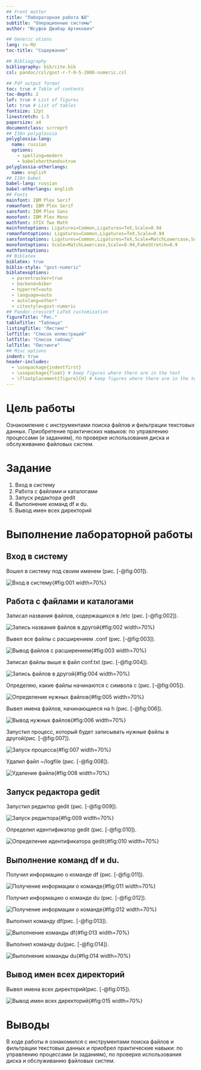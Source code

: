 ```yaml
---
## Front matter
title: "Лабораторная работа №8"
subtitle: "Операционные системы"
author: "Юсуфов Джабар Артикович"

## Generic otions
lang: ru-RU
toc-title: "Содержание"

## Bibliography
bibliography: bib/cite.bib
csl: pandoc/csl/gost-r-7-0-5-2008-numeric.csl

## Pdf output format
toc: true # Table of contents
toc-depth: 2
lof: true # List of figures
lot: true # List of tables
fontsize: 12pt
linestretch: 1.5
papersize: a4
documentclass: scrreprt
## I18n polyglossia
polyglossia-lang:
  name: russian
  options:
	- spelling=modern
	- babelshorthands=true
polyglossia-otherlangs:
  name: english
## I18n babel
babel-lang: russian
babel-otherlangs: english
## Fonts
mainfont: IBM Plex Serif
romanfont: IBM Plex Serif
sansfont: IBM Plex Sans
monofont: IBM Plex Mono
mathfont: STIX Two Math
mainfontoptions: Ligatures=Common,Ligatures=TeX,Scale=0.94
romanfontoptions: Ligatures=Common,Ligatures=TeX,Scale=0.94
sansfontoptions: Ligatures=Common,Ligatures=TeX,Scale=MatchLowercase,Scale=0.94
monofontoptions: Scale=MatchLowercase,Scale=0.94,FakeStretch=0.9
mathfontoptions:
## Biblatex
biblatex: true
biblio-style: "gost-numeric"
biblatexoptions:
  - parentracker=true
  - backend=biber
  - hyperref=auto
  - language=auto
  - autolang=other*
  - citestyle=gost-numeric
## Pandoc-crossref LaTeX customization
figureTitle: "Рис."
tableTitle: "Таблица"
listingTitle: "Листинг"
lofTitle: "Список иллюстраций"
lotTitle: "Список таблиц"
lolTitle: "Листинги"
## Misc options
indent: true
header-includes:
  - \usepackage{indentfirst}
  - \usepackage{float} # keep figures where there are in the text
  - \floatplacement{figure}{H} # keep figures where there are in the text
---
```


# Цель работы

Ознакомление с инструментами поиска файлов и фильтрации текстовых данных. Приобретение практических навыков: по управлению процессами (и заданиям), по проверке использования диска и обслуживанию файловых систем.

# Задание

1. Вход в систему
2. Работа с файлами и каталогами
3. Запуск редактора gedit
4. Выполнение команд df и du.
5. Вывод имен всех директорий 


# Выполнение лабораторной работы

## Вход в систему

Вошел в систему под своим именем (рис. [-@fig:001]).

![Вход в систему](image/1.png){#fig:001 width=70%}

## Работа с файлами и каталогами

Записал названия файлов, содержащихся в /etc (рис. [-@fig:002]).

![Запись названия файлов в другой](image/2.png){#fig:002 width=70%}

Вывел все файлы с расширением .conf (рис. [-@fig:003]).

![Вывод файлов с расширением](image/3.png){#fig:003 width=70%}

Записал файлы выше в файл conf.txt (рис. [-@fig:004]).

![Запись файлов в другой](image/4.png){#fig:004 width=70%}

Определяю, какие файлы начинаются с символа с (рис. [-@fig:005]).

![Определение нужных файлов](image/5.png){#fig:005 width=70%}

Вывел имена файлов, начинающиеся на h (рис. [-@fig:006]).

![Вывод нужных файлов](image/6.png){#fig:006 width=70%}

Запустил процесс, который будет записывать нужные файлы в другой(рис. [-@fig:007]).

![Запуск процесса](image/7.png){#fig:007 width=70%}

Удалил файл ~/logfile (рис. [-@fig:008]).

![Удаление файла](image/8.png){#fig:008 width=70%}

## Запуск редактора gedit

Запустил редактор gedit (рис. [-@fig:009]).

![Запуск редактора](image/9.png){#fig:009 width=70%}

Определил идентификатор gedit (рис. [-@fig:010]).

![Определение идентификатора gedit](image/10.png){#fig:010 width=70%}

## Выполнение команд df и du.

Получил информацию о команде df (рис. [-@fig:011]).

![Получение информации о команде](image/11.png){#fig:011 width=70%}

Получил информацию о команде du (рис. [-@fig:012]).

![Получение информации о команде](image/12.png){#fig:012 width=70%}

Выполнил команду df(рис. [-@fig:013]).

![Выполнение команды df](image/13.png){#fig:013 width=70%}

Выполнил команду du(рис. [-@fig:014]).

![Выполнение команды du](image/14.png){#fig:014 width=70%}

## Вывод имен всех директорий 

Вывел имена всех директорий(рис. [-@fig:015]).

![Вывод имен всех директорий](image/15.png){#fig:015 width=70%}

# Выводы

В ходе работы я ознакомился с инструментами поиска файлов и фильтрации текстовых данных и приобрел практические навыки: по управлению процессами (и заданиям), по проверке использования диска и обслуживанию файловых систем.




